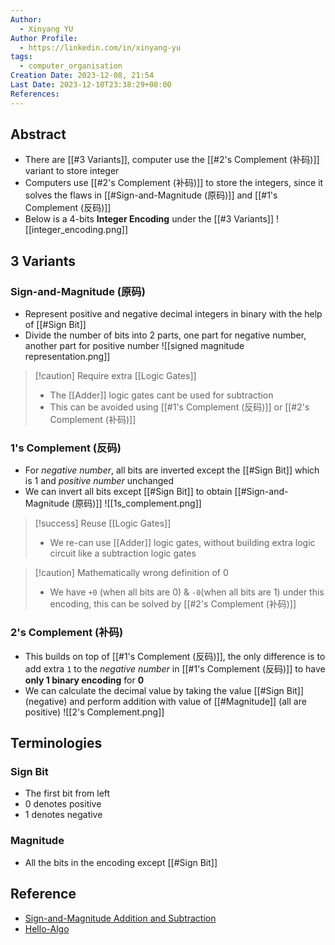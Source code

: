 ```yaml
---
Author:
  - Xinyang YU
Author Profile:
  - https://linkedin.com/in/xinyang-yu
tags:
  - computer_organisation
Creation Date: 2023-12-08, 21:54
Last Date: 2023-12-10T23:38:29+08:00
References: 
---
```

## Abstract
- There are [[#3 Variants]], computer use the [[#2's Complement (补码)]] variant to store integer
- Computers use [[#2's Complement (补码)]] to store the integers, since it solves the flaws in [[#Sign-and-Magnitude (原码)]] and [[#1's Complement (反码)]]
- Below is a 4-bits **Integer Encoding** under the [[#3 Variants]]
![[integer_encoding.png]]


## 3 Variants
### Sign-and-Magnitude (原码)
- Represent positive and negative decimal integers in binary with the help of [[#Sign Bit]]
- Divide the number of bits into 2 parts, one part for negative number, another part for positive number
![[signed magnitude representation.png]]
>[!caution] Require extra [[Logic Gates]]
>- The [[Adder]] logic gates cant be used for subtraction
>- This can be avoided using [[#1's Complement (反码)]] or [[#2's Complement (补码)]]
### 1's Complement (反码)
- For *negative number*, all bits are inverted except the [[#Sign Bit]] which is 1 and *positive number* unchanged 
- We can invert all bits except [[#Sign Bit]] to obtain [[#Sign-and-Magnitude (原码)]]
![[1s_complement.png]]

>[!success] Reuse [[Logic Gates]]
>- We re-can use [[Adder]] logic gates, without building extra logic circuit like a subtraction logic gates 

>[!caution] Mathematically wrong definition of 0
>- We have `+0` (when all bits are 0) & `-0`(when all bits are 1) under this encoding, this can be solved by [[#2's Complement (补码)]]
### 2's Complement (补码)
- This builds on top of [[#1's Complement (反码)]], the only difference is to add extra `1` to the *negative number* in [[#1's Complement (反码)]] to have **only 1 binary encoding** for **0**
- We can calculate the decimal value by taking the value [[#Sign Bit]] (negative) and perform addition with value of [[#Magnitude]] (all are positive)
![[2's Complement.png]]


## Terminologies
### Sign Bit
- The first bit from left
- 0 denotes positive 
- 1 denotes negative
### Magnitude
- All the bits in the encoding except [[#Sign Bit]]


## Reference 
- [Sign-and-Magnitude Addition and Subtraction](https://www.youtube.com/watch?v=sJXTo3EZoxM)
- [Hello-Algo](https://www.hello-algo.com/chapter_data_structure/number_encoding/#331)